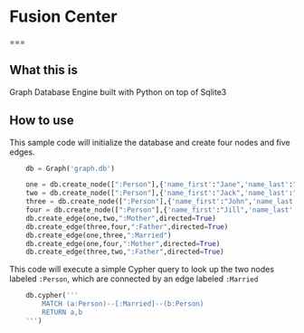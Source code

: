 # Fusion Center
===

## What this is
Graph Database Engine built with Python on top of Sqlite3

## How to use

This sample code will initialize the database and create four nodes and five edges.

```python
	db = Graph('graph.db')

	one = db.create_node([":Person"],{'name_first':"Jane",'name_last':"Doe"})
	two = db.create_node([":Person"],{'name_first':"Jack",'name_last':"Doe"})
	three = db.create_node([":Person"],{'name_first':"John",'name_last':"Doe"})
	four = db.create_node([":Person"],{'name_first':"Jill",'name_last':"Doe"})
	db.create_edge(one,two,":Mother",directed=True)
	db.create_edge(three,four,":Father",directed=True)
	db.create_edge(one,three,":Married")
	db.create_edge(one,four,":Mother",directed=True)
	db.create_edge(three,two,":Father",directed=True)

```
This code will execute a simple Cypher query to look up the two nodes labeled `:Person`, which are connected by an edge labeled `:Married`
```python
	db.cypher('''
		MATCH (a:Person)--[:Married]--(b:Person)
		RETURN a,b
	''')
````
